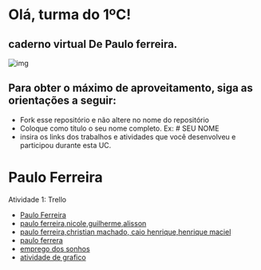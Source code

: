 # Olá, turma do 1ºC! 
## caderno virtual De Paulo ferreira. 
 
![img](https://blog.acelerato.com/wp-content/uploads/2020/08/5-beneficios-da-gesta%CC%83o-de-projetos-para-a-sua-empresa-1200x640.png)

## Para obter o máximo de aproveitamento, siga as orientações a seguir:

- Fork esse repositório e não altere no nome do repositório
- Coloque como título o seu nome completo. Ex: # SEU NOME
- insira os links dos trabalhos e atividades que você desenvolveu e participou durante esta UC.

# Paulo Ferreira 
Atividade 1: Trello 
- [Paulo Ferreira](https://trello.com/invite/b/jvf2Fp4B/ATTI840e183a8e0987a8c004042007dca564B6AC2EF6/meu-quadro-do-trello)
- [paulo ferreira,nicole,guilherme,alisson](https://trello.com/invite/b/8zA4Q3nY/ATTIcf7d1da5b684aa56d2d56f2a72ce6d617E4089BC/canva)
- [paulo ferreira,christian machado, caio henrique,henrique maciel](https://trello.com/invite/b/tzJqQv6c/ATTIa0f860085590cb1dd7337f55bec6545c8AA7AFD1/gerenciador-de-tarefas)
- [paulo ferrera ](https://miro.com/app/board/uXjVKFAUbhg=/?share_link_id=19231428630)
- [emprego dos sonhos](https://docs.google.com/document/d/13cMhXJTf5Vjik6LpTv9MbE_emkZSWly02kmugQAkxDE/edit?usp=sharing) 
- [atividade de grafico](https://docs.google.com/spreadsheets/d/1Og09hiKSlyyfKgpxTYFunzh398mcsw5k1DTgf1GXu1U/edit?usp=sharing)
